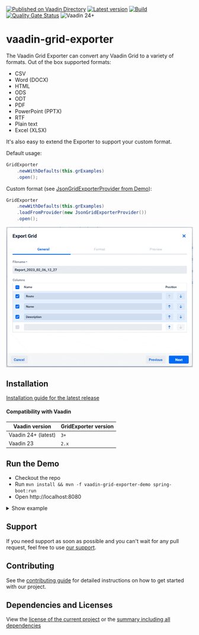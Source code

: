 [![Published on Vaadin Directory](https://img.shields.io/badge/Vaadin%20Directory-published-00b4f0?logo=vaadin)](https://vaadin.com/directory/component/gridexporter-for-vaadin)
[![Latest version](https://img.shields.io/maven-central/v/com.xdev-software/vaadin-grid-exporter?logo=apache%20maven)](https://mvnrepository.com/artifact/com.xdev-software/vaadin-grid-exporter)
[![Build](https://img.shields.io/github/actions/workflow/status/xdev-software/vaadin-grid-exporter/checkBuild.yml?branch=develop)](https://github.com/xdev-software/vaadin-grid-exporter/actions/workflows/checkBuild.yml?query=branch%3Adevelop)
[![Quality Gate Status](https://sonarcloud.io/api/project_badges/measure?project=xdev-software_vaadin-grid-exporter&metric=alert_status)](https://sonarcloud.io/dashboard?id=xdev-software_vaadin-grid-exporter)
![Vaadin 24+](https://img.shields.io/badge/Vaadin%20Platform/Flow-24+-00b4f0)

# vaadin-grid-exporter

The Vaadin Grid Exporter can convert any Vaadin Grid to a variety of formats. Out of the box supported formats:

* CSV
* Word (DOCX)
* HTML
* ODS
* ODT
* PDF
* PowerPoint (PPTX)
* RTF
* Plain text
* Excel (XLSX)

It's also easy to extend the Exporter to support your custom format.

Default usage:

```java
GridExporter
	.newWithDefaults(this.grExamples)
	.open();
```

Custom format (see
[JsonGridExporterProvider from Demo](vaadin-grid-exporter-demo/src/main/java/software/xdev/vaadin/gridexport/example/jsonext/JsonGridExporterProvider.java)):

```java
GridExporter
	.newWithDefaults(this.grExamples)
	.loadFromProvider(new JsonGridExporterProvider())
	.open();
```

![demo](assets/preview.gif)

## Installation

[Installation guide for the latest release](https://github.com/xdev-software/vaadin-grid-exporter/releases/latest#Installation)

#### Compatibility with Vaadin

| Vaadin version | GridExporter version |
| --- | --- |
| Vaadin 24+ (latest) | ``3+`` |
| Vaadin 23 | ``2.x`` |


## Run the Demo
* Checkout the repo
* Run ``mvn install && mvn -f vaadin-grid-exporter-demo spring-boot:run``
* Open http://localhost:8080


<details>
  <summary>Show example</summary>
  
  ![demo](assets/demo.gif)
</details>

## Support
If you need support as soon as possible and you can't wait for any pull request, feel free to use [our support](https://xdev.software/en/services/support).

## Contributing
See the [contributing guide](./CONTRIBUTING.md) for detailed instructions on how to get started with our project.

## Dependencies and Licenses
View the [license of the current project](LICENSE) or the [summary including all dependencies](https://xdev-software.github.io/vaadin-grid-exporter/dependencies/)

